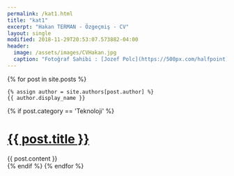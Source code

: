 ```yaml
---
permalink: /kat1.html
title: "kat1"
excerpt: "Hakan TERMAN - Özgeçmiş - CV"
layout: single
modified: 2018-11-29T20:53:07.573882-04:00
header:
  image: /assets/images/CVHakan.jpg
  caption: "Fotoğraf Sahibi : [Jozef Polc](https://500px.com/halfpoint)"
---
```


<div class="posts">
  {% for post in site.posts %}

    {% assign author = site.authors[post.author] %}
    {{ author.display_name }}

  {% if post.category == 'Teknoloji' %}
  <div class="post">
    <h1 class="post-title">
      <a href="{{ post.url }}">{{ post.title }}</a>
    </h1>
    {{ post.content }}
  </div>
  {% endif %}
  {% endfor %}
</div>
